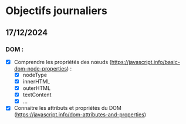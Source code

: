# Objectifs journaliers

## 17/12/2024

### DOM :

- [x] Comprendre les propriétés des nœuds (https://javascript.info/basic-dom-node-properties) :
  - [x] nodeType
  - [x] innerHTML
  - [x] outerHTML
  - [x] textContent
  - [x] ...
- [x] Connaitre les attributs et propriétés du DOM (https://javascript.info/dom-attributes-and-properties)

